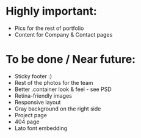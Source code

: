 Highly important:
=================

* Pics for the rest of portfolio
* Content for Company & Contact pages



To be done / Near future:
=========================

* Sticky footer :)
* Rest of the photos for the team
* Better .container look & feel - see PSD
* Retina-friendly images
* Responsive layout
* Gray background on the right side
* Project page
* 404 page
* Lato font embedding